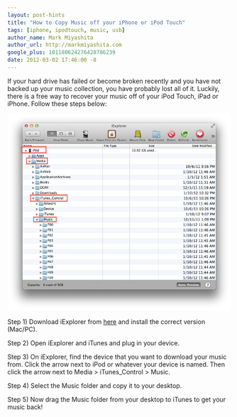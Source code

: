 ```yaml
---
layout: post-hints
title: "How to Copy Music off your iPhone or iPod Touch"
tags: [iphone, ipodtouch, music, usb]
author_name: Mark Miyashita
author_url: http://markmiyashita.com
google_plus: 101180624276428786239
date: 2012-03-02 17:46:00 -8
---
```


If your hard drive has failed or become broken recently and you have not backed up your music collection, you have probably lost all of it. Luckily, there is a free way to recover your music off of your iPod Touch, iPad or iPhone. Follow these steps below:

<img class="clear blog-image full-border" src="/images/iexplorer.png" title="iExplorer">

Step 1) Download iExplorer from <a href="http://www.macroplant.com/iexplorer/">here</a> and install the correct version (Mac/PC).

Step 2) Open iExplorer and iTunes and plug in your device.

Step 3) On iExplorer, find the device that you want to download your music from. Click the arrow next to iPod or whatever your device is named. Then click the arrow next to Media > iTunes_Control > Music.

Step 4) Select the Music folder and copy it to your desktop.

Step 5) Now drag the Music folder from your desktop to iTunes to get your music back!
